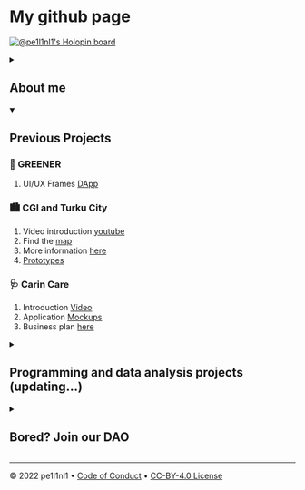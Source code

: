 <!--
  <<< Author notes: Header of the course >>>
  Include a 1280×640 image, course title in sentence case, and a concise description in emphasis.
  In your repository settings: enable template repository, add your 1280×640 social image, auto delete head branches.
  Add your open source license, GitHub uses Creative Commons Attribution 4.0 International.
-->

# My github page

[![@pe1l1nl1's Holopin board](https://holopin.io/api/user/board?user=pe1l1nl1)](https://holopin.io/@pe1l1nl1)
<!--
--
-->

<!--step0

endstep0-->


<details id=1>
<summary><h2> About me </h2></summary>

Page made of GitHub Pages + Jekyll +  🐆

<!-- 1. Updated Resume [🌱](https://www.overleaf.com/read/xfjssmknscmk). -->

1. Contact me via [📧](peilin.li@outlook.com).

1. I'm currently working on [100daysofpython](https://github.com/pe1l1nl1/100daysofpython)

1. I'm currently learning ***Solidity***
  
1. I'm open to collaborations
  
  <br>
  <br>


<p align="left"> <img src="https://komarev.com/ghpvc/?username=pe1l1nl1&label=Profile%20views&color=0e75b6&style=flat" alt="pe1l1nl1" /> </p>

<p align="left"> <a href="https://github.com/ryo-ma/github-profile-trophy" target='_blank'><img src="https://github-profile-trophy.vercel.app/?username=pe1l1nl1" alt="pe1l1nl1" /></a> </p>

<p align="left"> <a href="https://twitter.com/pe1l1nl1" target="_blank"><img src="https://img.shields.io/twitter/follow/pe1l1nl1?logo=twitter&style=for-the-badge" alt="pe1l1nl1" /></a> </p>

<!--### :keyboard: Activity: Enable GitHub Pages

-->

### Connect with me:
---
<p align="left">
<h4>📺 Social media</h4>

<a href="https://twitter.com/pe1l1nl1" target="_blank"><img align="center" src="https://raw.githubusercontent.com/rahuldkjain/github-profile-readme-generator/master/src/images/icons/Social/twitter.svg" alt="re_ermix" height="30" width="40" /></a>
<a href="https://linkedin.com/in/peill" target="_blank"><img align="center" src="https://raw.githubusercontent.com/rahuldkjain/github-profile-readme-generator/master/src/images/icons/Social/linked-in-alt.svg" alt="ermich-reda" height="30" width="40" /></a>

### 🛠 Languages and Tools:
---
<p align="left"> 
<h4>Languages</h4>
<a href="https://developer.mozilla.org/en-US/docs/Web/JavaScript" target="__blank" rel="noreferrer"> <img src="https://raw.githubusercontent.com/devicons/devicon/master/icons/javascript/javascript-original.svg" alt="javascript" width="40" height="40"/> </a>
<a href="https://www.java.com" target="__blank" rel="noreferrer"> <img src="https://raw.githubusercontent.com/devicons/devicon/master/icons/java/java-original.svg" alt="java" width="40" height="40"/> </a> 
<a href="https://www.php.net" target="__blank" rel="noreferrer"> <img src="https://raw.githubusercontent.com/devicons/devicon/master/icons/php/php-original.svg" alt="php" width="40" height="40"/> </a>
 <a href="https://www.python.org" target="__blank" rel="noreferrer"> <img src="https://raw.githubusercontent.com/devicons/devicon/master/icons/python/python-original.svg" alt="python" width="40" height="40"/> </a> 
<a href="https://www.typescriptlang.org/" target="__blank" rel="noreferrer"> <img src="https://raw.githubusercontent.com/devicons/devicon/master/icons/typescript/typescript-original.svg" alt="typescript" width="40" height="40"/> </a> 
<a href="https://www.w3.org/html/" target="__blank" rel="noreferrer"> <img src="https://raw.githubusercontent.com/devicons/devicon/master/icons/html5/html5-original-wordmark.svg" alt="html5" width="40" height="40"/> </a> 
<br>
<br>
<h4>DataBase</h4>
<a href="https://www.mysql.com/" target="__blank" rel="noreferrer"> <img src="https://raw.githubusercontent.com/devicons/devicon/master/icons/mysql/mysql-original-wordmark.svg" alt="mysql" width="40" height="40"/> </a>
<a href="https://mariadb.org/" target="__blank" rel="noreferrer"> <img src="https://www.vectorlogo.zone/logos/mariadb/mariadb-icon.svg" alt="mariadb" width="40" height="40"/> </a>
<a href="https://www.mongodb.com/" target="__blank" rel="noreferrer"> <img src="https://raw.githubusercontent.com/devicons/devicon/master/icons/mongodb/mongodb-original-wordmark.svg" alt="mongodb" width="40" height="40"/> </a> 
<a href="https://www.sqlite.org/" target="__blank" rel="noreferrer"> <img src="https://www.vectorlogo.zone/logos/sqlite/sqlite-icon.svg" alt="sqlite" width="40" height="40"/> </a> 
<br>
<br>
<h4>FrameWork</h4>
<a href="https://spring.io/" target="__blank" rel="noreferrer"> <img src="https://www.vectorlogo.zone/logos/springio/springio-icon.svg" alt="spring" width="40" height="40"/> </a> 
<a href="https://flask.palletsprojects.com/" target="__blank" rel="noreferrer"> <img src="https://www.vectorlogo.zone/logos/pocoo_flask/pocoo_flask-icon.svg" alt="flask" width="40" height="40"/> </a>
<a href="https://angular.io" target="__blank" rel="noreferrer"> <img src="https://angular.io/assets/images/logos/angular/angular.svg" alt="angular" width="40" height="40"/> </a> 
<a href="https://getbootstrap.com" target="__blank" rel="noreferrer"> <img src="https://raw.githubusercontent.com/devicons/devicon/master/icons/bootstrap/bootstrap-plain-wordmark.svg" alt="bootstrap" width="40" height="40"/> </a> 



<!-- <a href="https://laravel.com/" target="__blank" rel="noreferrer"> <img src="https://raw.githubusercontent.com/devicons/devicon/master/icons/laravel/laravel-plain-wordmark.svg" alt="laravel" width="40" height="40"/> </a> 

-->
<br>
<br>
<h4>Tools</h4>
<a href="https://www.linux.org/" target="__blank" rel="noreferrer"> <img src="https://raw.githubusercontent.com/devicons/devicon/master/icons/linux/linux-original.svg" alt="linux" width="40" height="40"/> </a> 
<a href="https://sass-lang.com" target="__blank" rel="noreferrer"> <img src="https://raw.githubusercontent.com/devicons/devicon/master/icons/sass/sass-original.svg" alt="sass" width="40" height="40"/> </a> 
 <a href="https://pugjs.org" target="__blank" rel="noreferrer"> <img src="https://cdn.worldvectorlogo.com/logos/pug.svg" alt="pug" width="40" height="40"/> </a>
<a href="https://jestjs.io" target="__blank" rel="noreferrer"> <img src="https://www.vectorlogo.zone/logos/jestjsio/jestjsio-icon.svg" alt="jest" width="40" height="40"/> </a> 
<a href="https://mochajs.org" target="__blank" rel="noreferrer"> <img src="https://www.vectorlogo.zone/logos/mochajs/mochajs-icon.svg" alt="mocha" width="40" height="40"/> </a>
<a href="https://git-scm.com/" target="__blank" rel="noreferrer"> <img src="https://www.vectorlogo.zone/logos/git-scm/git-scm-icon.svg" alt="git" width="40" height="40"/> </a> 
<a href="https://gulpjs.com" target="__blank" rel="noreferrer"> <img src="https://raw.githubusercontent.com/devicons/devicon/master/icons/gulp/gulp-plain.svg" alt="gulp" width="40" height="40"/> </a>
<a href="https://www.figma.com/" target="__blank" rel="noreferrer"> <img src="https://www.vectorlogo.zone/logos/figma/figma-icon.svg" alt="figma" width="40" height="40"/> </a>  
<a href="https://www.adobe.com/in/products/illustrator.html" target="__blank" rel="noreferrer"> <img src="https://www.vectorlogo.zone/logos/adobe_illustrator/adobe_illustrator-icon.svg" alt="illustrator" width="40" height="40"/> </a> 
<a href="https://www.adobe.com/products/xd.html" target="__blank" rel="noreferrer"> <img src="https://cdn.worldvectorlogo.com/logos/adobe-xd.svg" alt="xd" width="40" height="40"/> </a> </p>
<a href="https://pandas.pydata.org/" target="__blank" rel="noreferrer"> <img src="https://raw.githubusercontent.com/devicons/devicon/2ae2a900d2f041da66e950e4d48052658d850630/icons/pandas/pandas-original.svg" alt="pandas" width="40" height="40"/> </a> 
<br>
<br>

## 📈 GitHub Stats 
---
<br>
<p><img align="center" src="https://github-readme-stats.vercel.app/api/top-langs?username=pe1l1nl1&show_icons=true&locale=en&layout=compact" alt="pe1l1nl1" /></p>

<p><img align="center" src="https://github-readme-stats.vercel.app/api?username=pe1l1nl1&show_icons=true&locale=en" alt="pe1l1nl1" /></p>

<p><img align="center" src="https://github-readme-streak-stats.herokuapp.com/?user=pe1l1nl1&" alt="pe1l1nl1" /></p>








</details>



<!--
  <<< Author notes: Step 2 >>>
  --
-->

<details id=2 open>
<summary><h2> Previous Projects </h2></summary>

### 🌳 GREENER 

1. UI/UX Frames [DApp](https://www.figma.com/file/rXd6Rv6HUjVkVKzRBiahdK/GREENER?node-id=5%3A4226)
  
  
### 🏙 CGI and Turku City 


1. Video introduction [youtube](https://youtu.be/DzbcShljmQE)
1. Find the [map](https://github.com/JenyaPu/TurkuLife)
1. More information [here](https://docs.google.com/document/d/13oTHdf4OECJiRPGcbx-3KOHWM1PB6sHP5Sln7sGCDWU)
1. [Prototypes](https://www.figma.com/file/UYBYJqylGACqRsoCqFXaya/TurkuLife?node-id=0%3A1) 
  

### 🩺 Carin Care 
  
  1. Introduction [Video](https://drive.google.com/file/d/14QsI-M7mFE1IC4Np_Pi7CbV5Rf-eBLlw/view?usp=sharing)
  1. Application [Mockups](https://drive.google.com/drive/folders/1JJW1T8wotbHnFh1VvcZhosu5_zAbt4dW?usp=sharing)
  1. Business plan [here](https://drive.google.com/file/d/1fzfqZ-N-q1kwSXKrHhDfqdtJjniIasJY/view?usp=sharing)

</details>

<details id=3><summary><h2> Programming and data analysis projects (updating...) </h2></summary>

last update 4-August-2022


1. Data Analytics [Projects](https://github.com/pe1l1nl1/Data-Analytics-Projects)
1. 2022 Summer School Data Sciences[Projects](https://github.com/pe1l1nl1/Data-Science-Summer-School) 
1. Peppa Pig's [Overleaf Resume Template](https://www.overleaf.com/latex/templates/peppa-pig-resume/hrxkgmmzcrjz)

</details>


<details id=4>
<summary><h2> Bored? Join our DAO </h2></summary>

 _Join our DAO or form a subDAO with us :sparkles:_

<!-- KinderKarten DAO is focused on children’s, girls’ and women’s education, career development, and entrepreneurship on Web 3.0 -->

1. [Github](https://github.com/KinderKarten) Building in process


</details>

<!--

### :keyboard: Activity: Create a blog post

1. Browse to the `my-pages` branch.
1. Click the `Add file` dropdown menu and then on `Create new file`.
1. Name the file `_posts/YYYY-MM-DD-title.md`.
1. Replace the `YYYY-MM-DD` with today's date, and change the `title` of your first blog post if you'd like.
   > If you do edit the title, make sure there are hyphens between your words.
   > If your blog post date doesn't follow the correct date convention, you'll receive an error and your site won't build. For more information, see "[Page build failed: Invalid post date](https://docs.github.com/en/pages/setting-up-a-github-pages-site-with-jekyll/troubleshooting-jekyll-build-errors-for-github-pages-sites)".
1. Type the following content at the top of your blog post:
   ```yaml
   ---
   title: "YOUR-TITLE"
   date: YYYY-MM-DD
   ---
   ```

  
<img src=https://octodex.github.com/images/constructocat2.jpg alt=celebrate width=300 align=right>

-->
---

&copy; 2022 pe1l1nl1 &bull; [Code of Conduct](https://www.contributor-covenant.org/version/2/1/code_of_conduct/code_of_conduct.md) &bull; [CC-BY-4.0 License](https://creativecommons.org/licenses/by/4.0/legalcode)
